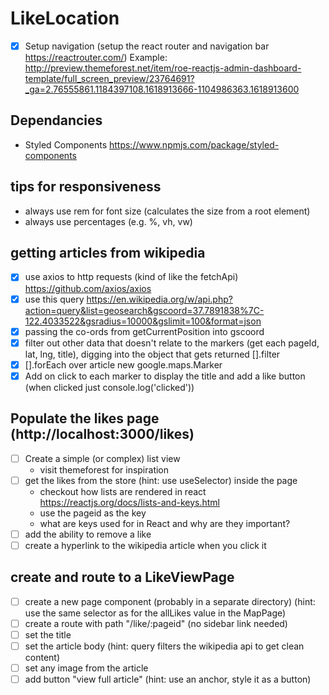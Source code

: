 # LikeLocation

- [x] Setup navigation (setup the react router and navigation bar https://reactrouter.com/)
Example:
http://preview.themeforest.net/item/roe-reactjs-admin-dashboard-template/full_screen_preview/23764691?_ga=2.76555861.1184397108.1618913666-1104986363.1618913600

## Dependancies
- Styled Components https://www.npmjs.com/package/styled-components

## tips for responsiveness
- always use rem for font size (calculates the size from a root element)
- always use percentages (e.g. %, vh, vw)



## getting articles from wikipedia
- [x] use axios to http requests (kind of like the fetchApi) https://github.com/axios/axios
- [x] use this query https://en.wikipedia.org/w/api.php?action=query&list=geosearch&gscoord=37.7891838%7C-122.4033522&gsradius=10000&gslimit=100&format=json
- [x] passing the co-ords from getCurrentPosition into gscoord
- [x] filter out other data that doesn't relate to the markers (get each pageId, lat, lng, title), digging into the object that gets returned [].filter
- [x] [].forEach over article new google.maps.Marker
- [x] Add on click to each marker to display the title and add a like button (when clicked just console.log('clicked'))

## Populate the likes page (http://localhost:3000/likes)
- [ ] Create a simple (or complex) list view
    - visit themeforest for inspiration
- [ ] get the likes from the store (hint: use useSelector) inside the page
  - checkout how lists are rendered in react https://reactjs.org/docs/lists-and-keys.html
  - use the pageid as the key
  - what are keys used for in React and why are they important?
- [ ] add the ability to remove a like
- [ ] create a hyperlink to the wikipedia article when you click it

## create and route to a LikeViewPage
- [ ] create a new page component (probably in a separate directory) (hint: use the same selector as for the allLikes value in the MapPage)
- [ ] create a route with path "/like/:pageid" (no sidebar link needed)
- [ ] set the title
- [ ] set the article body (hint: query filters the wikipedia api to get clean content)
- [ ] set any image from the article
- [ ] add button "view full article" (hint: use an anchor, style it as a button)
